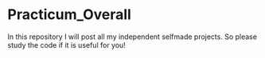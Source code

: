 # Practicum_Overall
In this repository I will post all my independent selfmade projects. So please study the code if it is useful for you!
